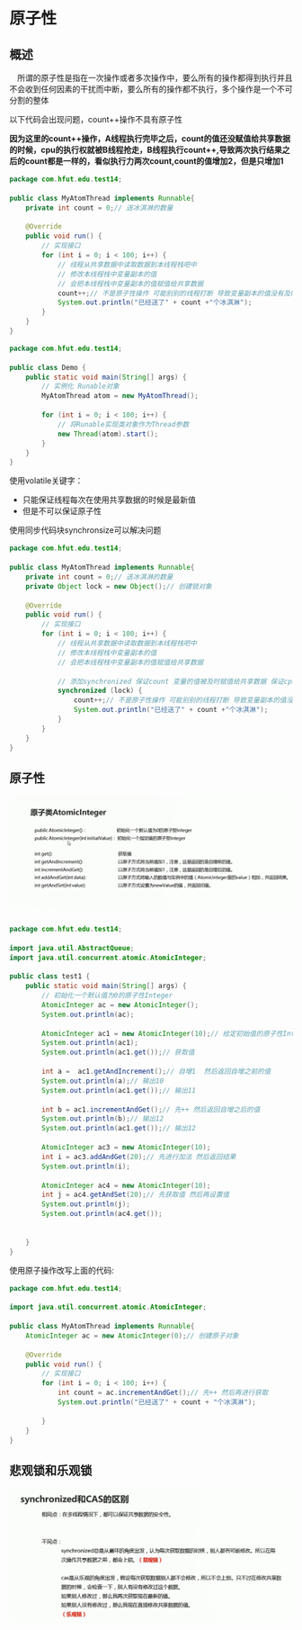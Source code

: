 # 原子性

## 概述

&emsp;所谓的原子性是指在一次操作或者多次操作中，要么所有的操作都得到执行并且不会收到任何因素的干扰而中断，要么所有的操作都不执行，多个操作是一个不可分割的整体

以下代码会出现问题，count++操作不具有原子性

**因为这里的count++操作，A线程执行完毕之后，count的值还没赋值给共享数据的时候，cpu的执行权就被B线程抢走，B线程执行count++,导致两次执行结果之后的count都是一样的，看似执行力两次count,count的值增加2，但是只增加1**

```java
package com.hfut.edu.test14;

public class MyAtomThread implements Runnable{
    private int count = 0;// 送冰淇淋的数量

    @Override
    public void run() {
        // 实现接口
        for (int i = 0; i < 100; i++) {
            // 线程从共享数据中读取数据到本线程栈吧中
            // 修改本线程栈中变量副本的值
            // 会把本线程栈中变量副本的值赋值给共享数据
            count++;// 不是原子性操作 可能别别的线程打断 导致变量副本的值没有及时赋值给共享数据  导致共享数据没有及时进行更新
            System.out.println("已经送了" + count +"个冰淇淋");
        }
    }
}

```

```java
package com.hfut.edu.test14;

public class Demo {
    public static void main(String[] args) {
        // 实例化 Runable对象
        MyAtomThread atom = new MyAtomThread();

        for (int i = 0; i < 100; i++) {
            // 将Runable实现类对象作为Thread参数
            new Thread(atom).start();
        }
    }
}


```

使用volatile关键字：

* 只能保证线程每次在使用共享数据的时候是最新值
* 但是不可以保证原子性


使用同步代码块synchronsize可以解决问题

```java
package com.hfut.edu.test14;

public class MyAtomThread implements Runnable{
    private int count = 0;// 送冰淇淋的数量
    private Object lock = new Object();// 创建锁对象

    @Override
    public void run() {
        // 实现接口
        for (int i = 0; i < 100; i++) {
            // 线程从共享数据中读取数据到本线程栈吧中
            // 修改本线程栈中变量副本的值
            // 会把本线程栈中变量副本的值赋值给共享数据

            // 添加synchronized 保证count 变量的值被及时赋值给共享数据 保证cpu执行权不被抢走
            synchronized (lock) {
                count++;// 不是原子性操作 可能别别的线程打断 导致变量副本的值没有及时赋值给共享数据  导致共享数据没有及时进行更新
                System.out.println("已经送了" + count +"个冰淇淋");
            }
        }
    }
}


```

## 原子性

![图 1](../images/74e1ea51e4e8a44e62f49087b4d7848472344c7fb66d0c94a80f43479ae011f3.png)  

```java
package com.hfut.edu.test14;

import java.util.AbstractQueue;
import java.util.concurrent.atomic.AtomicInteger;

public class test1 {
    public static void main(String[] args) {
        // 初始化一个默认值为0的原子性Integer
        AtomicInteger ac = new AtomicInteger();
        System.out.println(ac);

        AtomicInteger ac1 = new AtomicInteger(10);// 给定初始值的原子性Integer
        System.out.println(ac1);
        System.out.println(ac1.get());// 获取值

        int a =  ac1.getAndIncrement();// 自增1  然后返回自增之前的值
        System.out.println(a);// 输出10
        System.out.println(ac1.get());// 输出11

        int b = ac1.incrementAndGet();// 先++ 然后返回自增之后的值
        System.out.println(b);// 输出12
        System.out.println(ac1.get());// 输出12

        AtomicInteger ac3 = new AtomicInteger(10);
        int i = ac3.addAndGet(20);// 先进行加法 然后返回结果
        System.out.println(i);

        AtomicInteger ac4 = new AtomicInteger(10);
        int j = ac4.getAndSet(20);// 先获取值 然后再设置值
        System.out.println(j);
        System.out.println(ac4.get());


    }
}


```


使用原子操作改写上面的代码:

```java
package com.hfut.edu.test14;

import java.util.concurrent.atomic.AtomicInteger;

public class MyAtomThread implements Runnable{
    AtomicInteger ac = new AtomicInteger(0);// 创建原子对象

    @Override
    public void run() {
        // 实现接口
        for (int i = 0; i < 100; i++) {
            int count = ac.incrementAndGet();// 先++ 然后再进行获取
            System.out.println("已经送了" + count + "个冰淇淋");

        }
    }
}


```

## 悲观锁和乐观锁

![图 2](../images/8e0416f7589ce6f19c5975d9905f7a9265c34f150fb0e17a9396499df4aab0aa.png)  



